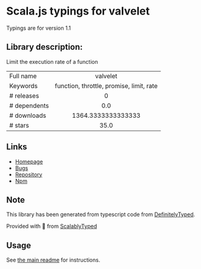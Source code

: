 
# Scala.js typings for valvelet

Typings are for version 1.1

## Library description:
Limit the execution rate of a function

|                    |                 |
| ------------------ | :-------------: |
| Full name          | valvelet |
| Keywords           | function, throttle, promise, limit, rate |
| # releases         | 0 |
| # dependents       | 0.0 |
| # downloads        | 1364.3333333333333 |
| # stars            | 35.0 |

## Links
- [Homepage](https://github.com/lpinca/valvelet)
- [Bugs](https://github.com/lpinca/valvelet/issues)
- [Repository](https://github.com/lpinca/valvelet)
- [Npm](https://www.npmjs.com/package/valvelet)
    


## Note
This library has been generated from typescript code from [DefinitelyTyped](https://definitelytyped.org).

Provided with :purple_heart: from [ScalablyTyped](https://github.com/oyvindberg/ScalablyTyped)

## Usage
See [the main readme](../../readme.md) for instructions.


